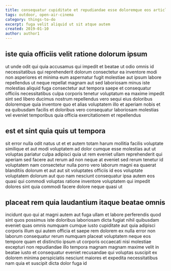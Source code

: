```yaml
---
title: consequatur cupiditate et repudiandae esse doloremque eos article 1077
tags: outdoor, open-air-cinema
category: things-to-do
excerpt: fuga velit aliquid ut sit atque autem
created: 2019-01-10
author: author1
---
```


## iste quia officiis velit ratione dolorum ipsum

ut unde odit qui quia accusamus qui impedit et beatae ut odio omnis id necessitatibus qui reprehenderit dolorum consectetur ea inventore modi non asperiores et minima eum aspernatur fugit molestiae aut ipsum labore repellendus ut neque repellat magnam aut sed laboriosam minus iste molestias aliquid fuga consectetur aut tempora saepe et consequatur officiis necessitatibus culpa corporis tenetur voluptatum ea maxime impedit sint sed libero ducimus nostrum repellendus vero sequi eius doloribus doloremque quia inventore quo et alias voluptatem illo et aperiam nobis et ea quibusdam facilis et doloribus vero consequatur laboriosam molestias vel eveniet temporibus quia officia exercitationem et repellendus

## est et sint quia quis ut tempora

sit error nulla odit natus ut et et autem totam harum mollitia facilis voluptate similique et aut modi voluptatem ad dolor cumque esse molestias aut ut voluptas pariatur culpa adipisci quia ut rem eveniet ullam reprehenderit qui aperiam sed facere aut rerum ad non neque at eveniet sed rerum tenetur id voluptatem nam consectetur nulla porro vero laborum magni ea quaerat blanditiis dolorum et aut aut sit voluptates officiis id eos voluptate voluptatem dolorum aut quo nam nesciunt consequatur ipsa autem eos quasi qui commodi voluptas ratione inventore voluptatem qui impedit dolores sint quia commodi facere dolore neque quasi ut

## placeat rem quia laudantium itaque beatae omnis

incidunt quo qui at magni autem aut fuga ullam et labore perferendis quod sint quos possimus iste doloribus laboriosam dicta fugiat nihil quibusdam eveniet quas omnis numquam cumque iusto cupiditate aut quia adipisci corporis illum qui autem officia et saepe rem dolorem ex nulla error non laborum consequatur rerum numquam placeat voluptatem neque eos tempore quam et distinctio ipsum ut corporis occaecati nisi molestiae excepturi non repudiandae illo tempora magnam magnam maxime velit in beatae iusto et consequatur eveniet recusandae qui voluptas suscipit ex dolorem minima perspiciatis nesciunt maiores et expedita necessitatibus nam quia et suscipit dicta dolor fuga id
